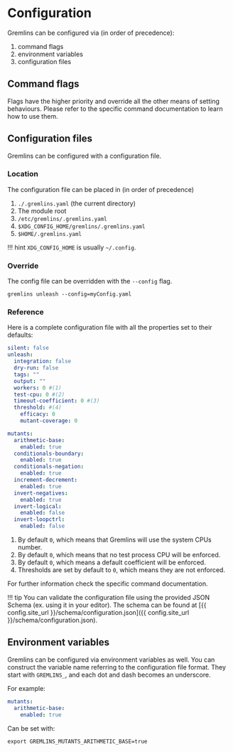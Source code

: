 # Configuration

Gremlins can be configured via (in order of precedence):

1. command flags
2. environment variables
3. configuration files

## Command flags

Flags have the higher priority and override all the other means of setting behaviours. Please refer to the specific
command documentation to learn how to use them.

## Configuration files

Gremlins can be configured with a configuration file.

### Location

The configuration file can be placed in (in order of precedence)

1. `./.gremlins.yaml` (the current directory)
2. The module root
3. `/etc/gremlins/.gremlins.yaml`
4. `$XDG_CONFIG_HOME/gremlins/.gremlins.yaml`
5. `$HOME/.gremlins.yaml`

[//]: # (@formatter:off)
!!! hint
    `XDG_CONFIG_HOME` is usually `~/.config`.

[//]: # (@formatter:on)

### Override

The config file can be overridden with the `--config` flag.

```shell
gremlins unleash --config=myConfig.yaml
```

### Reference

Here is a complete configuration file with all the properties set to their defaults:

```yaml
silent: false
unleash:
  integration: false
  dry-run: false
  tags: ""
  output: ""
  workers: 0 #(1)
  test-cpu: 0 #(2)
  timeout-coefficient: 0 #(3)
  threshold: #(4)
    efficacy: 0
    mutant-coverage: 0

mutants:
  arithmetic-base:
    enabled: true
  conditionals-boundary:
    enabled: true
  conditionals-negation:
    enabled: true
  increment-decrement:
    enabled: true
  invert-negatives:
    enabled: true
  invert-logical:
    enabled: false
  invert-loopctrl:
    enabled: false

```

1. By default `0`, which means that Gremlins will use the system CPUs number.
2. By default `0`, which means that no test process CPU will be enforced.
3. By default `0`, which means a default coefficient will be enforced.
4. Thresholds are set by default to `0`, which means they are not enforced.

For further information check the specific command documentation.

[//]: # (@formatter:off)
!!! tip
    You can validate the configuration file using the provided JSON Schema (ex. using it in your editor). The schema
    can be found at [{{ config.site_url }}/schema/configuration.json]({{ config.site_url }}/schema/configuration.json). 

[//]: # (@formatter:on)

## Environment variables

Gremlins can be configured via environment variables as well. You can construct the variable name referring to the
configuration file format. They start with `GREMLINS_`, and each dot and dash becomes an underscore.

For example:

```yaml
mutants:
  arithmetic-base:
    enabled: true
```

Can be set with:

```shell
export GREMLINS_MUTANTS_ARITHMETIC_BASE=true
```